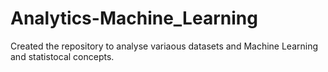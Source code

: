 # Analytics-Machine_Learning

Created the repository to analyse variaous datasets and Machine Learning and statistocal concepts.
